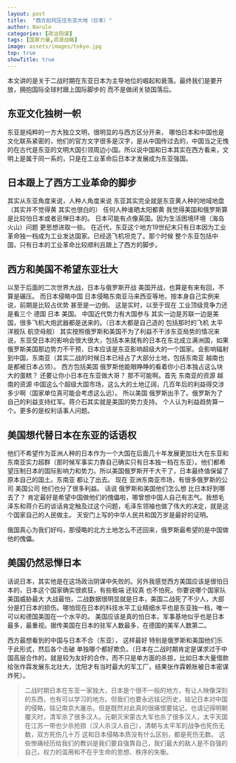 ```yaml
---
layout: post
title:  "西方如何压住东亚大地（日本）"
author: Narule
categories: [政治阳谋]
tags: [国家力量,资源战略]
image: assets/images/tokyo.jpg
top: true
showTitle: true
---
```


本文讲的是关于二战时期在东亚日本为主导地位的崛起和衰落。最终我们是要开放，拥抱国际全球村跟上国际脚步的  而不是做闭关锁国落后。


## 东亚文化独树一帜

东亚是纯粹的一方大独立文明，很明显的与西方区分开来，
哪怕日本和中国也是文化联系紧密的，他们的官方文字很多是汉字，是从中国传过去的，中国当之无愧的在古代是东亚的文明大国引领周边小国。所以说中国和日本其实在西方看来，文明上是属于同一系的，只是在工业革命后日本才发展成为东亚强国。


## 日本跟上了西方工业革命的脚步

其实从东亚角度来说，人种人角度来说 东亚其实完全就是东亚黄人种的地域地盘（其实并不觉得黄 其实也很白的） 任何人种谁晒太阳都黄
我觉得美国和俄罗斯算是比较怕日本或者忌惮日本的。 日本可能有点像英国。因为生活困境环境（海岛火山）问题 更思想进取一些。
在近代，东亚这个地方19世纪末只有日本因为工业革命独一档成为工业发达国家。已经造飞机坦克了。那个时候 整个东亚包括中国，只有日本的工业革命比较顺利且跟上了西方的脚步。


## 西方和美国不希望东亚壮大

以至于后面的二次世界大战，日本与俄罗斯开战 美国开战，也算是有来有回，不算是碾压。
而日本侵略中国  日本侵略东南亚马来西亚等地，按本身自己实例来说，前期是比较占优势 甚至是一边倒。 这是实时，以至于现在 工业顶级竞争力还是看三个 德国 日本 美国。
中国近代势力有大国参与 其实一边是苏联一边是美国，很多飞机大炮武器都是送来的。（日本大都是自己造的 包括那时的飞机 太平洋舰队 航空母舰）
其实按照俄罗斯和美国不为了利益不干涉东亚局势的情况来说，东亚受日本的影响会很大很大，包括本来就有的日本在东北成立满洲国，如果俄罗斯美国那边势力不干预，日本应该是东亚影响超级大的一个国家。会影响辐射到中国，东南亚（其实二战的时候日本已经占了大部分土地，包括东南亚 越南也是都被日本占领）。
西方包括美国 俄罗斯他能眼睁睁的看着你小日本独占这么块大的蛋糕？ 还要让你小日本在东亚做大哥？ 那不可能啊。首先 东南亚的资源 越南的资源 中国这么个超级大国市场，这么大的土地辽阔，几百年后的利益得交涉多少啊（国家单位真可能会考虑这么远）。
所以美国 俄罗斯出手了。俄罗斯为了自己的利益支持红军。蒋介石其实就是美国的势力支持。
个人认为利益趋势算一个。更多的是权利话事人问题。

## 美国想代替日本在东亚的话语权

他们不希望作为亚洲人种的日本作为一个大国在后面几十年发展更加壮大在东亚和东南亚实力超群（那时候军事实力靠自己确实只有日本独一档在东亚）。他们都希望压制日本的国际影响力和势力。所以美国俄罗斯开干大干了，日本最终值保留了原本自己的国土。东南亚 都让了出去。 现在 亚洲东南亚市场，有很多俄罗斯的公司 美国公司 他们也分了很多利益。
话说 俄罗斯和美国他们怎么想 比日本好到哪去了？ 肯定最好是希望中国做他们的傀儡啦，哪曾想中国人自己有志气。我想毛泽东和蒋介石的谈话肯定触及过这个问题，毛泽东领袖也做了伟大的决定，就是这个国家自己的人民做主。 天安门上写的中华人民共和国万岁是最好的证明。

俄国真心为我们好吗，那侵略的北方土地怎么不还回来，俄罗斯最希望的是中国做他的傀儡。

## 美国仍然忌惮日本
话说日本，其实他是在这场政治阴谋中失败的。另外我感觉西方美国应该是很怕日本的，日本这个国家确实很疯狂，有些极端 还较真 也不怕死。你要说哪个国家队美国威胁最大 大战最怕，二战数据很明显就是日本，美国二战死了不少人，大部分是打日本的损伤。哪怕现在日本的科技水平工业精细水平也是东亚独一档，唯一可以和德国美国在一个水平的。 美国应该是真的怕日本，军事基地似乎也是日本最多，最重视。据传美国在日本的驻军人数最多，在德国的美军人数第二。

西方最想看到的中国与日本不合（东亚）， 这样最好 特别是俄罗斯和美国他们乐于此形式，然后各个击破 单独哪个都好欺负。（日本在二战时期肯定是谋求过于中国高层合作的，就是较为友好的合作，而不只是单方面的杀掠，比如日本大量借款给张作霖发展东北壮大，沈阳才有当时最大的军工厂，结果张作霖赖账被日本密谋炸死）。

>二战时期日本在东亚一家独大，日本是个很不一般的地方，有让人映像深刻的东西，也有可以学习的地方。但我们也要永远铭记历史，铭记日本对中国的侵略，铭记南京大屠杀。但是既然对此真的很痛恨要铭记，也请记得明朝覆灭时，清军杀了很多汉人。元朝灭宋蒙古大军也杀了很多汉人，太平天国在江苏一带也少杀抢掠（汉人杀汉人自己），清朝与太平军的战争也死伤无数，双方死伤几十万 这和日本侵略本质没有什么区别，都是死伤无数。 这些惨痛经历给我们的教训是我们要自强靠自己，我们最大的敌人是不自强的自己，权力的滥用和不在乎生命的思想、秩序的失衡。